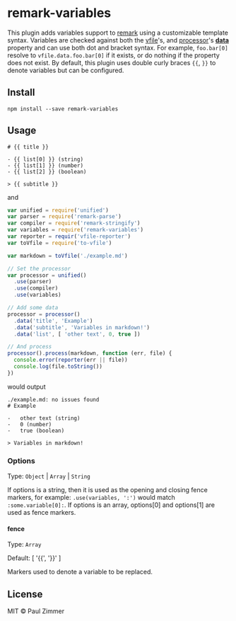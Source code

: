# remark-variables

This plugin adds variables support to [remark](https://github.com/remarkjs/remark) using a customizable template syntax. Variables are checked against both the [vfile](https://github.com/vfile/vfile#vfiledata)'s, and [processor](https://github.com/unifiedjs/unified#processordatakey-value)'s **[data](https://github.com/vfile/vfile#vfiledata)** property and can use both dot and bracket syntax. For example, `foo.bar[0]` resolve to `vfile.data.foo.bar[0]` if it exists, or do nothing if the property does not exist. By default, this plugin uses double curly braces `{{`, `}}` to denote variables but can be configured.

## Install

```
npm install --save remark-variables
```

## Usage

```
# {{ title }}

- {{ list[0] }} (string)
- {{ list[1] }} (number)
- {{ list[2] }} (boolean)

> {{ subtitle }}
```
and

```js
var unified = require('unified')
var parser = require('remark-parse')
var compiler = require('remark-stringify')
var variables = require('remark-variables')
var reporter = requir('vfile-reporter')
var toVfile = require('to-vfile')

var markdown = toVfile('./example.md')

// Set the processor
var processor = unified()
  .use(parser)
  .use(compiler)
  .use(variables)

// Add some data
processor = processor()
  .data('title', 'Example')
  .data('subtitle', 'Variables in markdown!')
  .data('list', [ 'other text', 0, true ])

// And process
processor().process(markdown, function (err, file) {
  console.error(reporter(err || file))
  console.log(file.toString())
})
```

would output

```
./example.md: no issues found
# Example

-   other text (string)
-   0 (number)
-   true (boolean)

> Variables in markdown!
```

### Options

Type: `Object` | `Array` | `String`

If options is a string, then it is used as the opening and closing fence markers, for example: `.use(variables, ':')` would match `:some.variable[0]:`. If options is an array, options[0] and options[1] are used as fence markers.

#### fence

Type: `Array`

Default: [ '{{', '}}' ]

Markers used to denote a variable to be replaced.

## License

MIT &copy; Paul Zimmer
